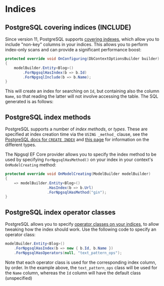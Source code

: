 # Indices

## PostgreSQL covering indices (INCLUDE)

Since version 11, PostgreSQL supports [covering indexes](https://paquier.xyz/postgresql-2/postgres-11-covering-indexes), which allow you to include "non-key" columns in your indices. This allows you to perform index-only scans and can provide a significant performance boost:

```c#
protected override void OnConfiguring(DbContextOptionsBuilder builder)
{
    modelBuilder.Entity<Blog>()
        .ForNpgsqlHasIndex(b => b.Id)
        .ForNpgsqlInclude(b => b.Name);
}
```

This will create an index for searching on `Id`, but containing also the column `Name`, so that reading the latter will not involve accessing the table. The SQL generated is as follows:

## PostgreSQL index methods

PostgreSQL supports a number of _index methods_, or _types_. These are specified at index creation time via the `USING _method_` clause, see the [PostgreSQL docs for `CREATE INDEX`](https://www.postgresql.org/docs/current/static/sql-createindex.html) and [this page](https://www.postgresql.org/docs/current/static/indexes-types.html) for information on the different types.

The Npgsql EF Core provider allows you to specify the index method to be used by specifying `ForNpgsqlHasMethod()` on your index in your context's `OnModelCreating` method:
```c#
protected override void OnModelCreating(ModelBuilder modelBuilder)
{
    => modelBuilder.Entity<Blog>()
                   .HasIndex(b => b.Url)
                   .ForNpgsqlHasMethod("gin");
}
```

## PostgreSQL index operator classes

PostgreSQL allows you to specify [operator classes on your indices](https://www.postgresql.org/docs/current/indexes-opclass.html), to allow tweaking how the index should work. Use the following code to specify an operator class:

```c#
modelBuilder.Entity<Blog>()
    .ForNpgsqlHasIndex(b => new { b.Id, b.Name })
    .ForNpgsqlHasOperators(null, "text_pattern_ops");
```

Note that each operator class is used for the corresponding index column, by order. In the example above, the `text_pattern_ops` class will be used for the `Name` column, whereas the `Id` column will have the default class (unspecified)
